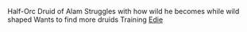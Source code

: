 Half-Orc Druid of Alam
Struggles with how wild he becomes while wild shaped
Wants to find more druids
Training [Edie](Non%20Player%20Characters/Edie%20Valesworn) 
